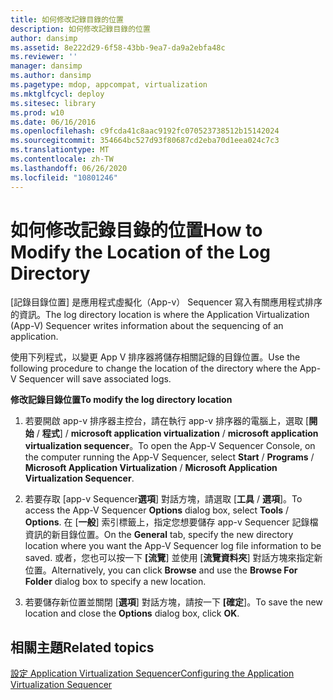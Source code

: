 ```yaml
---
title: 如何修改記錄目錄的位置
description: 如何修改記錄目錄的位置
author: dansimp
ms.assetid: 8e222d29-6f58-43bb-9ea7-da9a2ebfa48c
ms.reviewer: ''
manager: dansimp
ms.author: dansimp
ms.pagetype: mdop, appcompat, virtualization
ms.mktglfcycl: deploy
ms.sitesec: library
ms.prod: w10
ms.date: 06/16/2016
ms.openlocfilehash: c9fcda41c8aac9192fc070523738512b15142024
ms.sourcegitcommit: 354664bc527d93f80687cd2eba70d1eea024c7c3
ms.translationtype: MT
ms.contentlocale: zh-TW
ms.lasthandoff: 06/26/2020
ms.locfileid: "10801246"
---
```

# <span data-ttu-id="a7b45-103">如何修改記錄目錄的位置</span><span class="sxs-lookup"><span data-stu-id="a7b45-103">How to Modify the Location of the Log Directory</span></span>


<span data-ttu-id="a7b45-104">[記錄目錄位置] 是應用程式虛擬化（App-v） Sequencer 寫入有關應用程式排序的資訊。</span><span class="sxs-lookup"><span data-stu-id="a7b45-104">The log directory location is where the Application Virtualization (App-V) Sequencer writes information about the sequencing of an application.</span></span>

<span data-ttu-id="a7b45-105">使用下列程式，以變更 App V 排序器將儲存相關記錄的目錄位置。</span><span class="sxs-lookup"><span data-stu-id="a7b45-105">Use the following procedure to change the location of the directory where the App-V Sequencer will save associated logs.</span></span>

**<span data-ttu-id="a7b45-106">修改記錄目錄位置</span><span class="sxs-lookup"><span data-stu-id="a7b45-106">To modify the log directory location</span></span>**

1.  <span data-ttu-id="a7b45-107">若要開啟 app-v 排序器主控台，請在執行 app-v 排序器的電腦上，選取 [**開始**  /  **程式**]  /  **microsoft application virtualization**  /  **microsoft application virtualization sequencer**。</span><span class="sxs-lookup"><span data-stu-id="a7b45-107">To open the App-V Sequencer Console, on the computer running the App-V Sequencer, select **Start** / **Programs** / **Microsoft Application Virtualization** / **Microsoft Application Virtualization Sequencer**.</span></span>

2.  <span data-ttu-id="a7b45-108">若要存取 [app-v Sequencer**選項**] 對話方塊，請選取 [**工具**  /  **選項**]。</span><span class="sxs-lookup"><span data-stu-id="a7b45-108">To access the App-V Sequencer **Options** dialog box, select **Tools** / **Options**.</span></span> <span data-ttu-id="a7b45-109">在 [**一般**] 索引標籤上，指定您想要儲存 app-v Sequencer 記錄檔資訊的新目錄位置。</span><span class="sxs-lookup"><span data-stu-id="a7b45-109">On the **General** tab, specify the new directory location where you want the App-V Sequencer log file information to be saved.</span></span> <span data-ttu-id="a7b45-110">或者，您也可以按一下 **[流覽**] 並使用 [**流覽資料夾**] 對話方塊來指定新位置。</span><span class="sxs-lookup"><span data-stu-id="a7b45-110">Alternatively, you can click **Browse** and use the **Browse For Folder** dialog box to specify a new location.</span></span>

3.  <span data-ttu-id="a7b45-111">若要儲存新位置並關閉 [**選項**] 對話方塊，請按一下 **[確定**]。</span><span class="sxs-lookup"><span data-stu-id="a7b45-111">To save the new location and close the **Options** dialog box, click **OK**.</span></span>

## <span data-ttu-id="a7b45-112">相關主題</span><span class="sxs-lookup"><span data-stu-id="a7b45-112">Related topics</span></span>


[<span data-ttu-id="a7b45-113">設定 Application Virtualization Sequencer</span><span class="sxs-lookup"><span data-stu-id="a7b45-113">Configuring the Application Virtualization Sequencer</span></span>](configuring-the-application-virtualization-sequencer.md)

 

 





